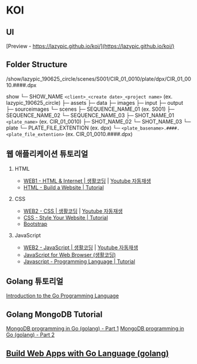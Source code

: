 # KOI


## UI

[Preview - https://lazypic.github.io/koi/](https://lazypic.github.io/koi/)


## Folder Structure

/show/lazypic_190625_circle/scenes/S001/CIR_01_0010/plate/dpx/CIR_01_0010.####.dpx

show
└─ SHOW_NAME `<client>_<create date>_<project name>` (ex. lazypic_190625_circle)
    ├─ assets
    ├─ data
    ├─ images
    ├─ input
    ├─ output
    ├─ sourceimages
    └─ scenes
        ├─ SEQUENCE_NAME_01 (ex. S001)
        ├─ SEQUENCE_NAME_02
        └─ SEQUENCE_NAME_03
            ├─ SHOT_NAME_01 `<plate_name>` (ex. CIR_01_0010)
            ├─ SHOT_NAME_02
            └─ SHOT_NAME_03
                └─ plate
                    └─ PLATE_FILE_EXTENTION (ex. dpx)
                        └─  `<plate_basename>.####.<plate_file_extention>` (ex. CIR_01_0010.####.dpx)
                    

## 웹 애플리케이션 튜토리얼

1. HTML
    - [WEB1 - HTML & Internet | 생활코딩](https://opentutorials.org/course/3084) | [Youtube 자동재생](https://www.youtube.com/playlist?list=PLuHgQVnccGMDZP7FJ_ZsUrdCGH68ppvPb)
    - [HTML - Build a Website | Tutorial](https://www.youtube.com/playlist?list=PLLAZ4kZ9dFpMSXUYwxDFOvyxlssug29Fu)

1. CSS
    - [WEB2 - CSS | 생활코딩](https://opentutorials.org/course/3086) | [Youtube 자동재생](https://www.youtube.com/playlist?list=PLuHgQVnccGMAnWgUYiAW2cTzSBywFO75B)
    - [CSS - Style Your Website | Tutorial](https://www.youtube.com/playlist?list=PLLAZ4kZ9dFpNO7ScZFr-WTmtcBY3AN1M7)
    - [Bootstrap](https://getbootstrap.com/)

1. JavaScript
    - [WEB2 - JavaScript | 생활코딩](https://opentutorials.org/course/3085) | [Youtube 자동재생](https://www.youtube.com/playlist?list=PLuHgQVnccGMBB348PWRN0fREzYcYgFybf)
    - [JavaScript for Web Browser (생활코딩)](https://www.youtube.com/playlist?list=PLuHgQVnccGMDTAQ0S_FYxXOi1ZJz4ikaX)
    - [Javascript - Programming Language | Tutorial](https://www.youtube.com/playlist?list=PLLAZ4kZ9dFpPQbcrA-SzALJeFm23tPrAI)


## Golang 튜토리얼

[Introduction to the Go Programming Language](https://pythonprogramming.net/go/introduction-go-language-programming-tutorial/)

## Golang MongoDB Tutorial

[MongoDB programming in Go (golang) - Part 1](https://www.youtube.com/watch?v=WjbeukMQP2E&list=PL0aDKsruoiW2jac2D2flxZofQLfEOc2GU&index=20)
[MongoDB programming in Go (golang) - Part 2](https://www.youtube.com/watch?v=3feOIdbq2LQ&list=PL0aDKsruoiW2jac2D2flxZofQLfEOc2GU&index=22)

## [Build Web Apps with Go Language (golang)](https://www.youtube.com/watch?v=Vlie-srOU8c)
